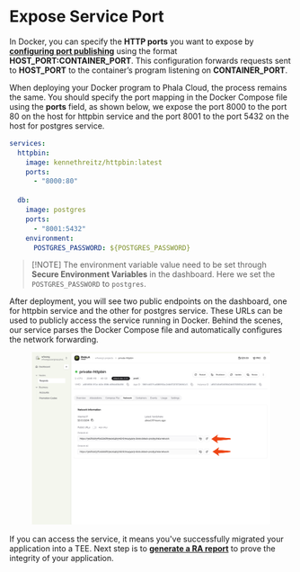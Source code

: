 # Expose Service Port

In Docker, you can specify the **HTTP ports** you want to expose by [**configuring port publishing**](https://docs.docker.com/get-started/docker-concepts/running-containers/publishing-ports/#publishing-ports) using the format **HOST\_PORT:CONTAINER\_PORT**. This configuration forwards requests sent to **HOST\_PORT** to the container’s program listening on **CONTAINER\_PORT**.

When deploying your Docker program to Phala Cloud, the process remains the same. You should specify the port mapping in the Docker Compose file using the **ports** field, as shown below, we expose the port 8000 to the port 80 on the host for httpbin service and the port 8001 to the port 5432 on the host for postgres service.

```yaml
services:
  httpbin:
    image: kennethreitz/httpbin:latest
    ports:
      - "8000:80"

  db:
    image: postgres
    ports:
      - "8001:5432"
    environment:
      POSTGRES_PASSWORD: ${POSTGRES_PASSWORD}
```

> \[!NOTE] The environment variable value need to be set through **Secure Environment Variables** in the dashboard. Here we set the `POSTGRES_PASSWORD` to `postgres`.

After deployment, you will see two public endpoints on the dashboard, one for httpbin service and the other for postgres service. These URLs can be used to publicly access the service running in Docker. Behind the scenes, our service parses the Docker Compose file and automatically configures the network forwarding.

<figure><img src="../../.gitbook/assets/cloud-network-page.png" alt="network-page"><figcaption></figcaption></figure>

If you can access the service, it means you've successfully migrated your application into a TEE. Next step is to [**generate a RA report**](generate-ra-report.md) to prove the integrity of your application.
